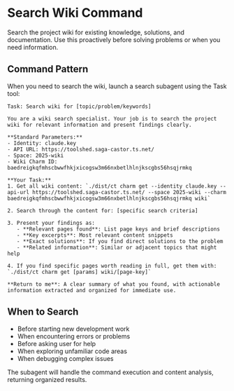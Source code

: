 # Search Wiki Command

Search the project wiki for existing knowledge, solutions, and documentation. Use this proactively before solving problems or when you need information.

## Command Pattern

When you need to search the wiki, launch a search subagent using the Task tool:

```
Task: Search wiki for [topic/problem/keywords]

You are a wiki search specialist. Your job is to search the project wiki for relevant information and present findings clearly.

**Standard Parameters:**
- Identity: claude.key
- API URL: https://toolshed.saga-castor.ts.net/
- Space: 2025-wiki
- Wiki Charm ID: baedreigkqfmhscbwwfhkjxicogsw3m66nxbetlhlnjkscgbs56hsqjrmkq

**Your Task:**
1. Get all wiki content: `./dist/ct charm get --identity claude.key --api-url https://toolshed.saga-castor.ts.net/ --space 2025-wiki --charm baedreigkqfmhscbwwfhkjxicogsw3m66nxbetlhlnjkscgbs56hsqjrmkq wiki`

2. Search through the content for: [specific search criteria]

3. Present your findings as:
   - **Relevant pages found**: List page keys and brief descriptions
   - **Key excerpts**: Most relevant content snippets
   - **Exact solutions**: If you find direct solutions to the problem
   - **Related information**: Similar or adjacent topics that might help

4. If you find specific pages worth reading in full, get them with: `./dist/ct charm get [params] wiki/[page-key]`

**Return to me**: A clear summary of what you found, with actionable information extracted and organized for immediate use.
```

## When to Search
- Before starting new development work
- When encountering errors or problems  
- Before asking user for help
- When exploring unfamiliar code areas
- When debugging complex issues

The subagent will handle the command execution and content analysis, returning organized results.